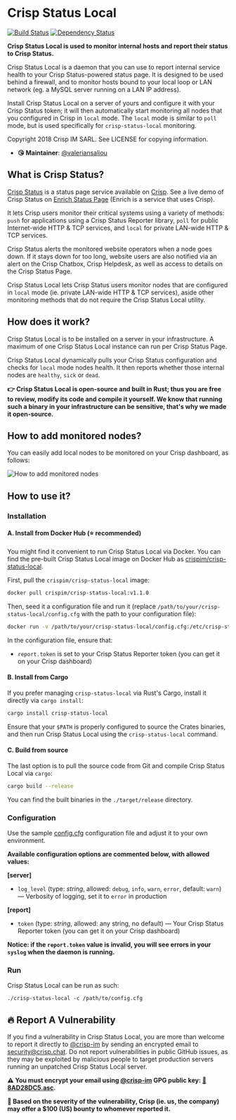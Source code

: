 Crisp Status Local
==================

[![Build Status](https://travis-ci.org/crisp-im/crisp-status-local.svg?branch=master)](https://travis-ci.org/crisp-im/crisp-status-local) [![Dependency Status](https://deps.rs/repo/github/crisp-im/crisp-status-local/status.svg)](https://deps.rs/repo/github/crisp-im/crisp-status-local)

**Crisp Status Local is used to monitor internal hosts and report their status to Crisp Status.**

Crisp Status Local is a daemon that you can use to report internal service health to your Crisp Status-powered status page. It is designed to be used behind a firewall, and to monitor hosts bound to your local loop or LAN network (eg. a MySQL server running on a LAN IP address).

Install Crisp Status Local on a server of yours and configure it with your Crisp Status token; it will then automatically start monitoring all nodes that you configured in Crisp in `local` mode. The `local` mode is similar to `poll` mode, but is used specifically for `crisp-status-local` monitoring.

Copyright 2018 Crisp IM SARL. See LICENSE for copying information.

* **😘 Maintainer**: [@valeriansaliou](https://github.com/valeriansaliou)

## What is Crisp Status?

[Crisp Status](https://crisp.chat/en/status/) is a status page service available on [Crisp](https://crisp.chat/en/). See a live demo of Crisp Status on [Enrich Status Page](https://status.enrichdata.com/) (Enrich is a service that uses Crisp).

It lets Crisp users monitor their critical systems using a variety of methods: `push` for applications using a Crisp Status Reporter library, `poll` for public Internet-wide HTTP & TCP services, and `local` for private LAN-wide HTTP & TCP services.

Crisp Status alerts the monitored website operators when a node goes down. If it stays down for too long, website users are also notified via an alert on the Crisp Chatbox, Crisp Helpdesk, as well as access to details on the Crisp Status Page.

Crisp Status Local lets Crisp Status users monitor nodes that are configured in `local` mode (ie. private LAN-wide HTTP & TCP services), aside other monitoring methods that do not require the Crisp Status Local utility.

## How does it work?

Crisp Status Local is to be installed on a server in your infrastructure. A maximum of one Crisp Status Local instance can run per Crisp Status Page.

Crisp Status Local dynamically pulls your Crisp Status configuration and checks for `local` mode nodes health. It then reports whether those internal nodes are `healthy`, `sick` or `dead`.

**👉 Crisp Status Local is open-source and built in Rust; thus you are free to review, modify its code and compile it yourself. We know that running such a binary in your infrastructure can be sensitive, that's why we made it open-source.**

## How to add monitored nodes?

You can easily add local nodes to be monitored on your Crisp dashboard, as follows:

![How to add monitored nodes](https://crisp-im.github.io/crisp-status-local/images/setup.gif)

## How to use it?

### Installation

#### A. Install from Docker Hub (⭐️ recommended)

You might find it convenient to run Crisp Status Local via Docker. You can find the pre-built Crisp Status Local image on Docker Hub as [crispim/crisp-status-local](https://hub.docker.com/r/crispim/crisp-status-local/).

First, pull the `crispim/crisp-status-local` image:

```bash
docker pull crispim/crisp-status-local:v1.1.0
```

Then, seed it a configuration file and run it (replace `/path/to/your/crisp-status-local/config.cfg` with the path to your configuration file):

```bash
docker run -v /path/to/your/crisp-status-local/config.cfg:/etc/crisp-status-local.cfg crispim/crisp-status-local:v1.1.0
```

In the configuration file, ensure that:

* `report.token` is set to your Crisp Status Reporter token (you can get it on your Crisp dashboard)

#### B. Install from Cargo

If you prefer managing `crisp-status-local` via Rust's Cargo, install it directly via `cargo install`:

```bash
cargo install crisp-status-local
```

Ensure that your `$PATH` is properly configured to source the Crates binaries, and then run Crisp Status Local using the `crisp-status-local` command.

#### C. Build from source

The last option is to pull the source code from Git and compile Crisp Status Local via `cargo`:

```bash
cargo build --release
```

You can find the built binaries in the `./target/release` directory.

### Configuration

Use the sample [config.cfg](https://github.com/crisp-im/crisp-status-local/blob/master/config.cfg) configuration file and adjust it to your own environment.

**Available configuration options are commented below, with allowed values:**

**[server]**

* `log_level` (type: _string_, allowed: `debug`, `info`, `warn`, `error`, default: `warn`) — Verbosity of logging, set it to `error` in production

**[report]**

* `token` (type: _string_, allowed: any string, no default) — Your Crisp Status Reporter token (you can get it on your Crisp dashboard)

**Notice: if the `report.token` value is invalid, you will see errors in your `syslog` when the daemon is running.**

### Run

Crisp Status Local can be run as such:

`./crisp-status-local -c /path/to/config.cfg`

## :fire: Report A Vulnerability

If you find a vulnerability in Crisp Status Local, you are more than welcome to report it directly to [@crisp-im](https://github.com/crisp-im) by sending an encrypted email to [security@crisp.chat](mailto:security@crisp.chat). Do not report vulnerabilities in public GitHub issues, as they may be exploited by malicious people to target production servers running an unpatched Crisp Status Local server.

**:warning: You must encrypt your email using [@crisp-im](https://github.com/crisp-im) GPG public key: [:key:8AD28DC5.asc](https://docs.crisp.chat/assets/keys/8AD28DC5.asc).**

**:gift: Based on the severity of the vulnerability, Crisp (ie. us, the company) may offer a $100 (US) bounty to whomever reported it.**
